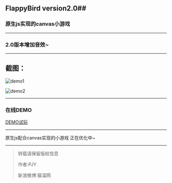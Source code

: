 ## FlappyBird version2.0##
### 原生js实现的canvas小游戏 ###


----------
### 2.0版本增加音效~ ###

----------
截图：
----------
![demo1][1]


![demo2][2]


----------


### 在线DEMO ###
[DEMO试玩][3]


  [1]: http://demo.cat666.com/FlappyBird/demo1.jpg
  [2]: http://demo.cat666.com/FlappyBird/demo2.jpg
  [3]: http://demo.cat666.com/FlappyBird/index.html
  


----------
原生js配合canvas实现的小游戏
正在优化中~


----------
>转载请保留版权信息
>
>作者:PJY
>
>新浪微博:猫溜网
